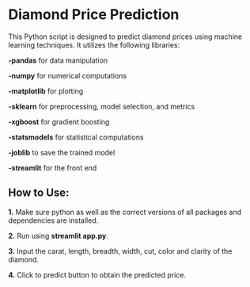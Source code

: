 # Diamond Price Prediction

This Python script is designed to predict diamond prices using machine learning techniques. It utilizes the following libraries:

**-pandas** for data manipulation

**-numpy** for numerical computations

**-matplotlib** for plotting

**-sklearn** for preprocessing, model selection, and metrics

**-xgboost** for gradient boosting

**-statsmodels** for statistical computations

**-joblib** to save the trained model

**-streamlit** for the front end

## How to Use:

**1.** Make sure python as well as the correct versions of all packages and dependencies are installed.

**2.** Run using **streamlit app.py**.

**3.** Input the carat, length, breadth, width, cut, color and clarity of the diamond.

**4.** Click to predict button to obtain the predicted price.
